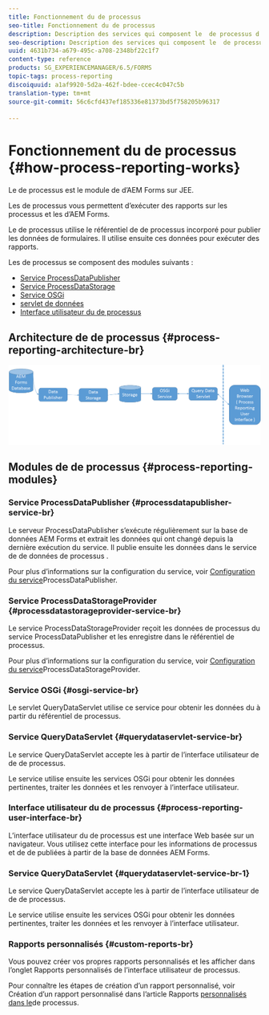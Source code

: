```yaml
---
title: Fonctionnement du de processus
seo-title: Fonctionnement du de processus
description: Description des services qui composent le  de processus d’AEM Forms sur JEE et présentation de l’interface utilisateur  de Process
seo-description: Description des services qui composent le  de processus d’AEM Forms sur JEE et présentation de l’interface utilisateur  de Process
uuid: 4631b734-a679-495c-a708-2348bf22c1f7
content-type: reference
products: SG_EXPERIENCEMANAGER/6.5/FORMS
topic-tags: process-reporting
discoiquuid: a1af9920-5d2a-462f-bdee-ccec4c047c5b
translation-type: tm+mt
source-git-commit: 56c6cfd437ef185336e81373bd5f758205b96317

---
```



# Fonctionnement du de processus {#how-process-reporting-works}

Le  de processus est le module  de d’AEM Forms sur JEE.

Les  de processus vous permettent d’exécuter des rapports sur les processus et les  d’AEM Forms.

Le de processus utilise le référentiel de de processus incorporé  pour publier les données de formulaires. Il utilise ensuite ces données pour exécuter des rapports.

Les  de processus se composent des modules suivants :

* [Service ProcessDataPublisher](/help/forms/using/process-reporting/process-reporting-architecture.md#p-processdatapublisher-service-br-p)
* [Service ProcessDataStorage](/help/forms/using/process-reporting/process-reporting-architecture.md#p-processdatastorageprovider-service-br-p)
* [Service OSGi](/help/forms/using/process-reporting/process-reporting-architecture.md#p-osgi-service-br-p)
* [servlet de données](/help/forms/using/process-reporting/process-reporting-architecture.md#p-querydataservlet-service-br-p)
* [Interface utilisateur du de processus](/help/forms/using/process-reporting/process-reporting-architecture.md#p-process-reporting-user-interface-br-p)

## Architecture de  de processus {#process-reporting-architecture-br}

![processreportingarchitecture](assets/processreportingarchitecture.png)

## Modules de  de processus {#process-reporting-modules}

### Service ProcessDataPublisher {#processdatapublisher-service-br}

Le serveur ProcessDataPublisher s’exécute régulièrement sur la base de données AEM Forms et extrait les données qui ont changé depuis la dernière exécution du service. Il publie ensuite les données dans le service de  de données de processus .

Pour plus d’informations sur la configuration du service, voir [Configuration du service](/help/forms/using/process-reporting/install-start-process-reporting.md#p-reportconfiguration-service-p)ProcessDataPublisher.

### Service ProcessDataStorageProvider {#processdatastorageprovider-service-br}

Le service ProcessDataStorageProvider reçoit les données de processus du service ProcessDataPublisher et les enregistre dans le référentiel  de processus.

Pour plus d’informations sur la configuration du service, voir [Configuration du service](/help/forms/using/process-reporting/install-start-process-reporting.md#p-to-configure-the-process-reporting-repository-locations-p)ProcessDataStorageProvider.

### Service OSGi {#osgi-service-br}

Le servlet QueryDataServlet utilise ce service pour obtenir les données  du à partir du référentiel  de processus.

### Service QueryDataServlet {#querydataservlet-service-br}

Le service QueryDataServlet accepte les  à partir de l’interface utilisateur de  de de processus.

Le service utilise ensuite les services OSGi pour obtenir les données  pertinentes, traiter les données et les renvoyer à l’interface utilisateur.

### Interface utilisateur du de processus {#process-reporting-user-interface-br}

L’interface utilisateur du de processus est une interface Web basée sur un navigateur. Vous utilisez cette interface pour les informations de processus et de  de publiées à partir de la base de données AEM Forms.

### Service QueryDataServlet {#querydataservlet-service-br-1}

Le service QueryDataServlet accepte les  à partir de l’interface utilisateur de  de de processus.

Le service utilise ensuite les services OSGi pour obtenir les données  pertinentes, traiter les données et les renvoyer à l’interface utilisateur.

### Rapports personnalisés {#custom-reports-br}

Vous pouvez créer vos propres rapports personnalisés et les afficher dans l’onglet Rapports personnalisés de l’interface utilisateur  de processus.

Pour connaître les étapes de création d’un rapport personnalisé, voir Création d’un rapport personnalisé dans l’article Rapports [personnalisés dans le](/help/forms/using/process-reporting/process-reporting-custom-reports.md)de processus.
